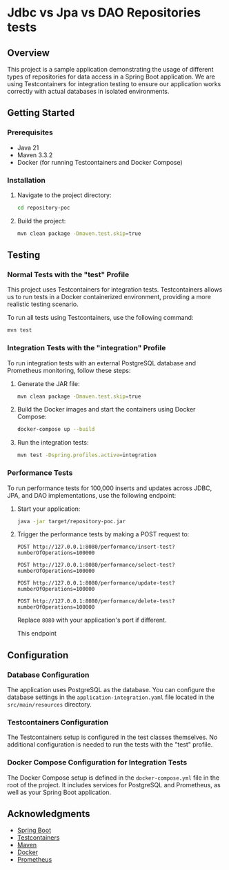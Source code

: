 # Jdbc vs Jpa vs DAO Repositories tests

## Overview

This project is a sample application demonstrating the usage of different types of repositories for data access in a Spring Boot application. We are using Testcontainers for integration testing to ensure our application works correctly with actual databases in isolated environments.

## Getting Started

### Prerequisites

- Java 21
- Maven 3.3.2
- Docker (for running Testcontainers and Docker Compose)

### Installation

1. Navigate to the project directory:
   ```bash
   cd repository-poc
   ```

2. Build the project:
   ```bash
   mvn clean package -Dmaven.test.skip=true
   ```

## Testing

### Normal Tests with the "test" Profile

This project uses Testcontainers for integration tests. Testcontainers allows us to run tests in a Docker containerized environment, providing a more realistic testing scenario.

To run all tests using Testcontainers, use the following command:
```bash
mvn test
```

### Integration Tests with the "integration" Profile

To run integration tests with an external PostgreSQL database and Prometheus monitoring, follow these steps:

1. Generate the JAR file:
   ```bash
   mvn clean package -Dmaven.test.skip=true
   ```

2. Build the Docker images and start the containers using Docker Compose:
   ```bash
   docker-compose up --build
   ```

3. Run the integration tests:
   ```bash
   mvn test -Dspring.profiles.active=integration
   ```

### Performance Tests

To run performance tests for 100,000 inserts and updates across JDBC, JPA, and DAO implementations, use the following endpoint:

1. Start your application:
   ```bash
   java -jar target/repository-poc.jar
   ```

2. Trigger the performance tests by making a POST request to:
   ```
   POST http://127.0.0.1:8080/performance/insert-test?numberOfOperations=100000
   ```
      ```
   POST http://127.0.0.1:8080/performance/select-test?numberOfOperations=100000
   ```
      ```
   POST http://127.0.0.1:8080/performance/update-test?numberOfOperations=100000
   ```
      ```
   POST http://127.0.0.1:8080/performance/delete-test?numberOfOperations=100000
   ```

   Replace `8080` with your application's port if different.

   This endpoint


## Configuration

### Database Configuration

The application uses PostgreSQL as the database. You can configure the database settings in the `application-integration.yaml` file located in the `src/main/resources` directory.

### Testcontainers Configuration

The Testcontainers setup is configured in the test classes themselves. No additional configuration is needed to run the tests with the "test" profile.

### Docker Compose Configuration for Integration Tests

The Docker Compose setup is defined in the `docker-compose.yml` file in the root of the project. It includes services for PostgreSQL and Prometheus, as well as your Spring Boot application.

## Acknowledgments

- [Spring Boot](https://spring.io/projects/spring-boot)
- [Testcontainers](https://www.testcontainers.org/)
- [Maven](https://maven.apache.org/)
- [Docker](https://www.docker.com/)
- [Prometheus](https://prometheus.io/)
